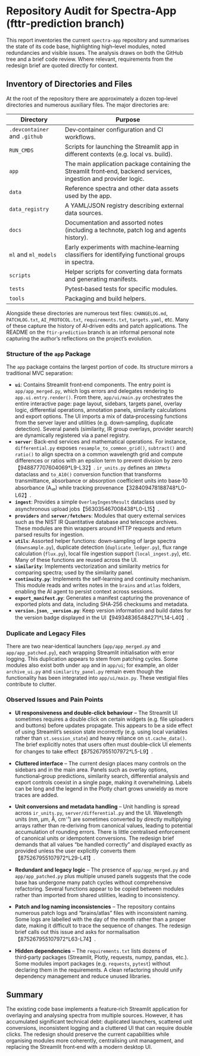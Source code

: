 # Repository Audit for Spectra‑App (fttr‑prediction branch)

This report inventories the current `spectra‑app` repository and summarises the state of its code base, highlighting high–level modules, noted redundancies and visible issues.  The analysis draws on both the GitHub tree and a brief code review.  Where relevant, requirements from the redesign brief are quoted directly for context.

## Inventory of Directories and Files

At the root of the repository there are approximately a dozen top‑level directories and numerous auxiliary files.  The major directories are:

| Directory | Purpose |
|---|---|
| `.devcontainer` and `.github` | Dev‑container configuration and CI workflows. |
| `RUN_CMDS` | Scripts for launching the Streamlit app in different contexts (e.g. local vs. build). |
| `app` | The main application package containing the Streamlit front‑end, backend services, ingestion and provider logic. |
| `data` | Reference spectra and other data assets used by the app. |
| `data_registry` | A YAML/JSON registry describing external data sources. |
| `docs` | Documentation and assorted notes (including a technote, patch log and agents history). |
| `ml` and `ml_models` | Early experiments with machine‑learning classifiers for identifying functional groups in spectra. |
| `scripts` | Helper scripts for converting data formats and generating manifests. |
| `tests` | Pytest‑based tests for specific modules. |
| `tools` | Packaging and build helpers. |

Alongside these directories are numerous text files: `CHANGELOG.md`, `PATCHLOG.txt`, `AI_PROTOCOL.txt`, `requirements.txt`, `targets.yaml`, etc.  Many of these capture the history of AI‑driven edits and patch applications.  The README on the `ftir‑prediction` branch is an informal personal note capturing the author’s reflections on the project’s evolution.

### Structure of the `app` Package

The `app` package contains the largest portion of code.  Its structure mirrors a traditional MVC separation:

- **`ui`**: Contains Streamlit front‑end components.  The entry point is `app/app_merged.py`, which logs errors and delegates rendering to `app.ui.entry.render()`.  From there, `app/ui/main.py` orchestrates the entire interactive page: page layout, sidebars, targets panel, overlay logic, differential operations, annotation panels, similarity calculations and export options.  The UI imports a mix of data‑processing functions from the server layer and utilities (e.g. down‑sampling, duplicate detection).  Several panels (similarity, IR group overlays, provider search) are dynamically registered via a panel registry.
- **`server`**: Back‑end services and mathematical operations.  For instance, `differential.py` exposes `resample_to_common_grid()`, `subtract()` and `ratio()` to align spectra on a common wavelength grid and compute differences or ratios with an epsilon term to prevent division by zero【948877707604069†L9-L32】.  `ir_units.py` defines an `IRMeta` dataclass and `to_A10()` conversion function that transforms transmittance, absorbance or absorption coefficient units into base‑10 absorbance (A₁₀) while tracking provenance【328409478188748†L0-L62】.
- **`ingest`**: Provides a simple `OverlayIngestResult` dataclass used by asynchronous upload jobs【563035467008438†L0-L15】.
- **`providers`** and **`server/fetchers`**: Modules that query external services such as the NIST IR Quantitative database and telescope archives.  These modules are thin wrappers around HTTP requests and return parsed results for ingestion.
- **`utils`**: Assorted helper functions: down‑sampling of large spectra (`downsample.py`), duplicate detection (`duplicate_ledger.py`), flux range calculation (`flux.py`), local file ingestion support (`local_ingest.py`), etc.  Many of these functions are reused across the UI.
- **`similarity`**: Implements vectorization and similarity metrics for comparing spectra; used by the similarity panel.
- **`continuity.py`**: Implements the self‑learning and continuity mechanism.  This module reads and writes notes in the `brains` and `atlas` folders, enabling the AI agent to persist context across sessions.
- **`export_manifest.py`**: Generates a manifest capturing the provenance of exported plots and data, including SHA‑256 checksums and metadata.
- **`version.json`**, **`_version.py`**: Keep version information and build dates for the version badge displayed in the UI【949348365484271†L14-L40】.

### Duplicate and Legacy Files

There are two near‑identical launchers (`app/app_merged.py` and `app/app_patched.py`), each wrapping Streamlit initialisation with error logging.  This duplication appears to stem from patching cycles.  Some modules also exist both under `app` and in `app/ui`; for example, an older `archive_ui.py` and `similarity_panel.py` remain even though the functionality has been integrated into `app/ui/main.py`.  These vestigial files contribute to clutter.

### Observed Issues and Pain Points

* **UI responsiveness and double‑click behaviour** – The Streamlit UI sometimes requires a double click on certain widgets (e.g. file uploaders and buttons) before updates propagate.  This appears to be a side effect of using Streamlit’s session state incorrectly (e.g. using local variables rather than `st.session_state`) and heavy reliance on `st.cache_data()`.  The brief explicitly notes that users often must double‑click UI elements for changes to take effect【875267955107972†L5-L9】.

* **Cluttered interface** – The current design places many controls on the sidebars and in the main area.  Panels such as overlay options, functional‑group predictions, similarity search, differential analysis and export controls coexist in a single page, making it overwhelming.  Labels can be long and the legend in the Plotly chart grows unwieldy as more traces are added.

* **Unit conversions and metadata handling** – Unit handling is spread across `ir_units.py`, `server/differential.py` and the UI.  Wavelength units (nm, μm, Å, cm⁻¹) are sometimes converted by directly multiplying arrays rather than re‑deriving from canonical values, leading to potential accumulation of rounding errors.  There is little centralised enforcement of canonical units or idempotent conversions.  The redesign brief demands that all values “be handled correctly” and displayed exactly as provided unless the user explicitly converts them【875267955107972†L29-L41】.

* **Redundant and legacy logic** – The presence of `app/app_merged.py` and `app/app_patched.py` plus multiple unused panels suggests that the code base has undergone many patch cycles without comprehensive refactoring.  Several functions appear to be copied between modules rather than imported from shared utilities, leading to inconsistency.

* **Patch and log naming inconsistencies** – The repository contains numerous patch logs and “brains/atlas” files with inconsistent naming.  Some logs are labelled with the day of the month rather than a proper date, making it difficult to trace the sequence of changes.  The redesign brief calls out this issue and asks for normalisation【875267955107972†L63-L74】.

* **Hidden dependencies** – The `requirements.txt` lists dozens of third‑party packages (Streamlit, Plotly, requests, numpy, pandas, etc.).  Some modules import packages (e.g. `requests`, `pytest`) without declaring them in the requirements.  A clean refactoring should unify dependency management and reduce unused libraries.

## Summary

The existing code base implements a feature‑rich Streamlit application for overlaying and analysing spectra from multiple sources.  However, it has accumulated significant technical debt: duplicated launchers, scattered unit conversions, inconsistent logging and a cluttered UI that can require double clicks.  The redesign should preserve the current capabilities while organising modules more coherently, centralising unit management, and replacing the Streamlit front‑end with a modern desktop UI.